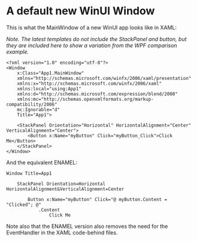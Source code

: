 # A default new WinUI Window

This is what the MainWindow of a new WinUI app looks like in XAML:

_Note. The latest templates do not include the StackPanel and button, but they are included here to show a variation from the WPF comparison example._

```xaml
<?xml version="1.0" encoding="utf-8"?>
<Window
    x:Class="App1.MainWindow"
    xmlns="http://schemas.microsoft.com/winfx/2006/xaml/presentation"
    xmlns:x="http://schemas.microsoft.com/winfx/2006/xaml"
    xmlns:local="using:App1"
    xmlns:d="http://schemas.microsoft.com/expression/blend/2008"
    xmlns:mc="http://schemas.openxmlformats.org/markup-compatibility/2006"
    mc:Ignorable="d"
    Title="App1">

    <StackPanel Orientation="Horizontal" HorizontalAlignment="Center" VerticalAlignment="Center">
        <Button x:Name="myButton" Click="myButton_Click">Click Me</Button>
    </StackPanel>
</Window>
```

And the equivalent ENAMEL:

```ascii
Window Title=App1

    StackPanel Orientation=Horizontal HorizontalAlignment&VerticalAlignment=Center

        Button x:Name="myButton" Click="@ myButton.Content = "Clicked"; @"
            .Content
                Click Me
```

Note also that the ENAMEL version also removes the need for the EventHandler in the XAML code-behind files.
